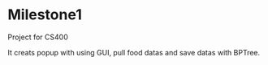 # Milestone1
Project for CS400

It creats popup with using GUI, pull food datas and save datas with BPTree.
